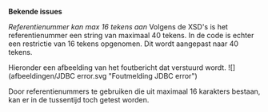 **Bekende issues**


*Referentienummer kan max 16 tekens aan*
Volgens de XSD's is het referentienummer een string van maximaal 40 tekens. In de code is echter een restrictie van 16 tekens opgenomen. Dit wordt aangepast naar 40 tekens.

Hieronder een afbeelding van het foutbericht dat verstuurd wordt. 
![](afbeeldingen/JDBC error.svg "Foutmelding JDBC error")

Door referentienummers te gebruiken die uit maximaal 16 karakters bestaan, kan er in de tussentijd toch getest worden.





